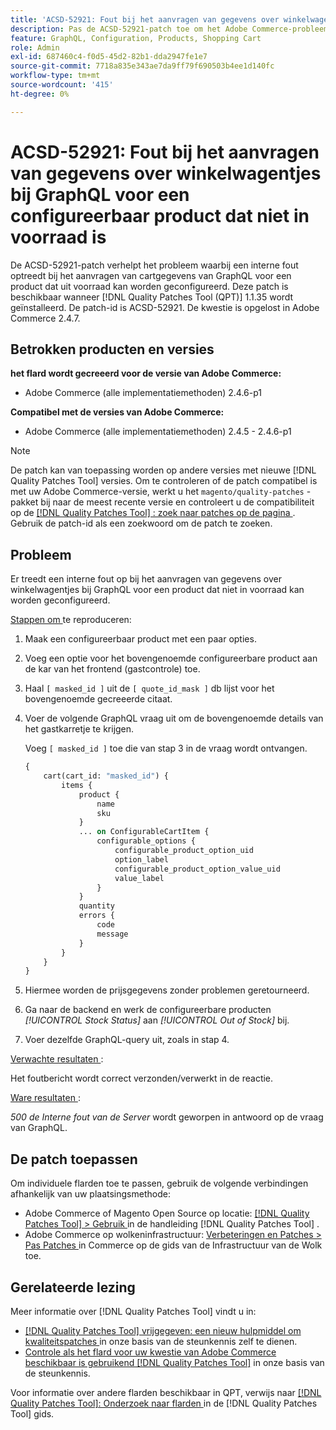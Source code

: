 ```yaml
---
title: 'ACSD-52921: Fout bij het aanvragen van gegevens over winkelwagentjes bij GraphQL voor een configureerbaar product dat niet in voorraad is'
description: Pas de ACSD-52921-patch toe om het Adobe Commerce-probleem op te lossen wanneer een interne fout optreedt bij het aanvragen van cartdetails van GraphQL voor een product dat uit voorraad kan worden geconfigureerd.
feature: GraphQL, Configuration, Products, Shopping Cart
role: Admin
exl-id: 687460c4-f0d5-45d2-82b1-dda2947fe1e7
source-git-commit: 7718a835e343ae7da9ff79f690503b4ee1d140fc
workflow-type: tm+mt
source-wordcount: '415'
ht-degree: 0%

---
```


# ACSD-52921: Fout bij het aanvragen van gegevens over winkelwagentjes bij GraphQL voor een configureerbaar product dat niet in voorraad is

De ACSD-52921-patch verhelpt het probleem waarbij een interne fout optreedt bij het aanvragen van cartgegevens van GraphQL voor een product dat uit voorraad kan worden geconfigureerd. Deze patch is beschikbaar wanneer [!DNL Quality Patches Tool (QPT)] 1.1.35 wordt geïnstalleerd. De patch-id is ACSD-52921. De kwestie is opgelost in Adobe Commerce 2.4.7.

## Betrokken producten en versies

**het flard wordt gecreeerd voor de versie van Adobe Commerce:**

* Adobe Commerce (alle implementatiemethoden) 2.4.6-p1

**Compatibel met de versies van Adobe Commerce:**

* Adobe Commerce (alle implementatiemethoden) 2.4.5 - 2.4.6-p1

>[!NOTE]
>
>De patch kan van toepassing worden op andere versies met nieuwe [!DNL Quality Patches Tool] versies. Om te controleren of de patch compatibel is met uw Adobe Commerce-versie, werkt u het `magento/quality-patches` -pakket bij naar de meest recente versie en controleert u de compatibiliteit op de [[!DNL Quality Patches Tool] : zoek naar patches op de pagina ](https://experienceleague.adobe.com/tools/commerce-quality-patches/index.html?lang=nl-NL) . Gebruik de patch-id als een zoekwoord om de patch te zoeken.

## Probleem

Er treedt een interne fout op bij het aanvragen van gegevens over winkelwagentjes bij GraphQL voor een product dat niet in voorraad kan worden geconfigureerd.

<u> Stappen om </u> te reproduceren:

1. Maak een configureerbaar product met een paar opties.
1. Voeg een optie voor het bovengenoemde configureerbare product aan de kar van het frontend (gastcontrole) toe.
1. Haal `[ masked_id ]` uit de `[ quote_id_mask ]` db lijst voor het bovengenoemde gecreeerde citaat.
1. Voer de volgende GraphQL vraag uit om de bovengenoemde details van het gastkarretje te krijgen.

   Voeg `[ masked_id ]` toe die van stap 3 in de vraag wordt ontvangen.

   ```GraphQL
   {
       cart(cart_id: "masked_id") {
           items {
               product {
                   name
                   sku
               }
               ... on ConfigurableCartItem {
                   configurable_options {
                       configurable_product_option_uid
                       option_label
                       configurable_product_option_value_uid
                       value_label
                   }
               }
               quantity
               errors {
                   code
                   message
               }
           }
       }
   }   
   ```

1. Hiermee worden de prijsgegevens zonder problemen geretourneerd.
1. Ga naar de backend en werk de configureerbare producten *[!UICONTROL Stock Status]* aan *[!UICONTROL Out of Stock]* bij.
1. Voer dezelfde GraphQL-query uit, zoals in stap 4.

<u> Verwachte resultaten </u>:

Het foutbericht wordt correct verzonden/verwerkt in de reactie.

<u> Ware resultaten </u>:

*500 de Interne fout van de Server* wordt geworpen in antwoord op de vraag van GraphQL.

## De patch toepassen

Om individuele flarden toe te passen, gebruik de volgende verbindingen afhankelijk van uw plaatsingsmethode:

* Adobe Commerce of Magento Open Source op locatie: [[!DNL Quality Patches Tool]  > Gebruik ](https://experienceleague.adobe.com/docs/commerce-operations/tools/quality-patches-tool/usage.html?lang=nl-NL) in de handleiding [!DNL Quality Patches Tool] .
* Adobe Commerce op wolkeninfrastructuur: [ Verbeteringen en Patches > Pas Patches ](https://experienceleague.adobe.com/docs/commerce-cloud-service/user-guide/develop/upgrade/apply-patches.html?lang=nl-NL) in Commerce op de gids van de Infrastructuur van de Wolk toe.

## Gerelateerde lezing

Meer informatie over [!DNL Quality Patches Tool] vindt u in:

* [[!DNL Quality Patches Tool]  vrijgegeven: een nieuw hulpmiddel om kwaliteitspatches ](/help/announcements/adobe-commerce-announcements/magento-quality-patches-released-new-tool-to-self-serve-quality-patches.md) in onze basis van de steunkennis zelf te dienen.
* [ Controle als het flard voor uw kwestie van Adobe Commerce beschikbaar is gebruikend  [!DNL Quality Patches Tool]](/help/support-tools/patches-available-in-qpt-tool/check-patch-for-magento-issue-with-magento-quality-patches.md) in onze basis van de steunkennis.

Voor informatie over andere flarden beschikbaar in QPT, verwijs naar [[!DNL Quality Patches Tool]: Onderzoek naar flarden ](https://experienceleague.adobe.com/tools/commerce-quality-patches/index.html?lang=nl-NL) in de [!DNL Quality Patches Tool] gids.
